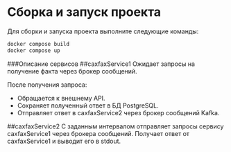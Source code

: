 # Сборка и запуск проекта

Для сборки и запуска проекта выполните следующие команды:

```bash
docker compose build
docker compose up
```

###Описание сервисов
##caxfaxService1
Ожидает запросы на получение факта через брокер сообщений.

После получения запроса:
* Обращается к внешнему API.
* Сохраняет полученный ответ в БД PostgreSQL.
* Отправляет ответ в caxfaxService2 через брокер сообщений Kafka.

##caxfaxService2
С заданным интервалом отправляет запросы сервису caxfaxService1 через брокера сообщений.
Получает ответ от caxfaxService1 и выводит его в stdout.